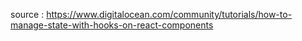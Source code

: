 source :
https://www.digitalocean.com/community/tutorials/how-to-manage-state-with-hooks-on-react-components
